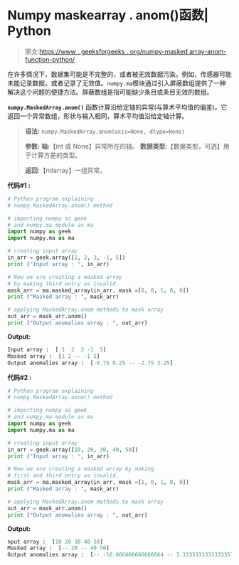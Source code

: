 # Numpy maskearray . anom()函数| Python

> 原文:[https://www . geeksforgeeks . org/numpy-masked array-anom-function-python/](https://www.geeksforgeeks.org/numpy-maskedarray-anom-function-python/)

在许多情况下，数据集可能是不完整的，或者被无效数据污染。例如，传感器可能未能记录数据，或者记录了无效值。`numpy.ma`模块通过引入屏蔽数组提供了一种解决这个问题的便捷方法。屏蔽数组是指可能缺少条目或条目无效的数组。

**`numpy.MaskedArray.anom()`** 函数计算沿给定轴的异常(与算术平均值的偏差)。它返回一个异常数组，形状与输入相同，算术平均值沿给定轴计算。

> **语法:** `numpy.MaskedArray.anom(axis=None, dtype=None)`
> 
> **参数:**
> **轴:**【int 或 None】异常所在的轴。
> **数据类型:**【数据类型，可选】用于计算方差的类型。
> 
> **返回:**【ndarray】一组异常。

**代码#1 :**

```py
# Python program explaining
# numpy.MaskedArray.anom() method 

# importing numpy as geek 
# and numpy.ma module as ma
import numpy as geek
import numpy.ma as ma

# creating input array 
in_arr = geek.array([1, 2, 3, -1, 5])
print ("Input array : ", in_arr)

# Now we are creating a masked array
# by making third entry as invalid. 
mask_arr = ma.masked_array(in_arr, mask =[0, 0, 1, 0, 0])
print ("Masked array : ", mask_arr)

# applying MaskedArray.anom methods to mask array
out_arr = mask_arr.anom()
print ("Output anomalies array : ", out_arr)
```

**Output:**

```py
Input array :  [ 1  2  3 -1  5]
Masked array :  [1 2 -- -1 5]
Output anomalies array :  [-0.75 0.25 -- -2.75 3.25]

```

**代码#2 :**

```py
# Python program explaining
# numpy.MaskedArray.anom() method 

# importing numpy as geek 
# and numpy.ma module as ma
import numpy as geek
import numpy.ma as ma

# creating input array 
in_arr = geek.array([10, 20, 30, 40, 50])
print ("Input array : ", in_arr)

# Now we are creating a masked array by making 
# first and third entry as invalid. 
mask_arr = ma.masked_array(in_arr, mask =[1, 0, 1, 0, 0])
print ("Masked array : ", mask_arr)

# applying MaskedArray.anom methods to mask array
out_arr = mask_arr.anom()
print ("Output anomalies array : ", out_arr)
```

**Output:**

```py
nput array :  [10 20 30 40 50]
Masked array :  [-- 20 -- 40 50]
Output anomalies array :  [-- -16.666666666666664 -- 3.3333333333333357 13.333333333333336]

```
